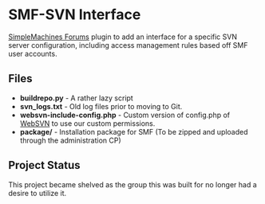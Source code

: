 SMF-SVN Interface
=============

[SimpleMachines Forums](http://www.simplemachines.org/) plugin to add an interface for a specific SVN server configuration, including access management rules based off SMF user accounts.

Files
------------

+ **buildrepo.py** - A rather lazy script
+ **svn_logs.txt** - Old log files prior to moving to Git. 
+ **websvn-include-config.php** - Custom version of config.php of [WebSVN](http://websvn.tigris.org/) to use our custom permissions.
+ **package/** - Installation package for SMF (To be zipped and uploaded through the administration CP)

Project Status
------------

This project became shelved as the group this was built for no longer had a desire to utilize it.

